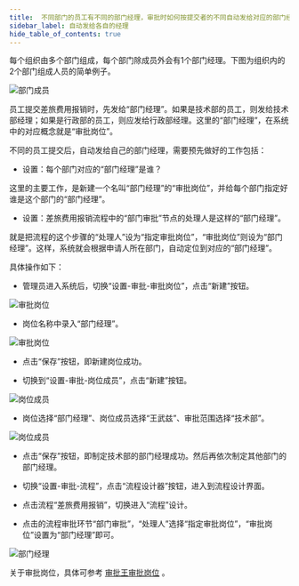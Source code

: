 ```yaml
---
title:  不同部门的员工有不同的部门经理，审批时如何按提交者的不同自动发给对应的部门经理？
sidebar_label: 自动发给各自的经理
hide_table_of_contents: true
--- 
```


每个组织由多个部门组成，每个部门除成员外会有1个部门经理。下图为组织内的2个部门组成人员的简单例子。

![部门成员](/assets/workflow/departs.png)

员工提交差旅费用报销时，先发给“部门经理”。如果是技术部的员工，则发给技术部经理；如果是行政部的员工，则应发给行政部经理。这里的“部门经理”，在系统中的对应概念就是“审批岗位”。

不同的员工提交后，自动发给自己的部门经理，需要预先做好的工作包括：

- 设置：每个部门对应的“部门经理”是谁？

这里的主要工作，是新建一个名叫“部门经理”的“审批岗位”，并给每个部门指定好谁是这个部门的“部门经理”。

- 设置：差旅费用报销流程中的“部门审批”节点的处理人是这样的“部门经理”。

就是把流程的这个步骤的“处理人”设为“指定审批岗位”，“审批岗位”则设为“部门经理”。这样，系统就会根据申请人所在部门，自动定位到对应的“部门经理”。

具体操作如下：

- 管理员进入系统后，切换“设置-审批-审批岗位”，点击“新建”按钮。

![审批岗位](/assets/workflow/role_set1.png)

- 岗位名称中录入“部门经理”。

![审批岗位](/assets/workflow/role_set2.png)

- 点击“保存”按钮，即新建岗位成功。

- 切换到“设置-审批-岗位成员”，点击“新建”按钮。

![岗位成员](/assets/workflow/role_set3.png)

- 岗位选择“部门经理”、岗位成员选择“王武兹”、审批范围选择“技术部”。

![岗位成员](/assets/workflow/role_set4.png)

- 点击“保存”按钮，即制定技术部的部门经理成功。然后再依次制定其他部门的部门经理。

- 切换“设置-审批-流程”，点击“流程设计器”按钮，进入到流程设计界面。

- 点击流程“差旅费用报销”，切换进入“流程”设计。

- 点击的流程审批环节“部门审批”，“处理人”选择“指定审批岗位”，“审批岗位”设置为“部门经理”即可。

![部门经理](/assets/workflow/manager.png)

关于审批岗位，具体可参考 [审批王审批岗位](/workflow/help/admin_positions) 。
